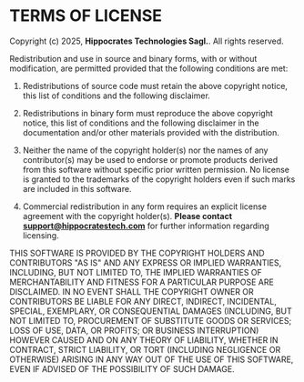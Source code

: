 TERMS OF LICENSE
================
Copyright (c) 2025, **Hippocrates Technologies Sagl.**. All rights reserved.

Redistribution and use in source and binary forms, with or without modification, are permitted provided that the following conditions are met:
 
1.  Redistributions of source code must retain the above copyright notice, this list of conditions and the following disclaimer.
 
2.  Redistributions in binary form must reproduce the above copyright notice, this list of conditions and the following disclaimer in the documentation and/or other materials provided with the distribution.
 
3. Neither the name of the copyright holder(s) nor the names of any contributor(s) may be used to endorse or promote products derived from this software without specific prior written permission. No license is granted to the trademarks of the copyright holders even if such marks are included in this software.

4. Commercial redistribution in any form requires an explicit license agreement with the copyright holder(s). **Please contact support@hippocratestech.com** for further information regarding licensing.
 
THIS SOFTWARE IS PROVIDED BY THE COPYRIGHT HOLDERS AND CONTRIBUTORS "AS IS" AND ANY EXPRESS OR IMPLIED WARRANTIES, INCLUDING, BUT NOT LIMITED TO, THE IMPLIED WARRANTIES OF MERCHANTABILITY AND FITNESS FOR A PARTICULAR PURPOSE ARE DISCLAIMED. IN NO EVENT SHALL THE COPYRIGHT OWNER OR CONTRIBUTORS BE LIABLE FOR ANY DIRECT, INDIRECT, INCIDENTAL, SPECIAL, EXEMPLARY, OR CONSEQUENTIAL DAMAGES (INCLUDING, BUT NOT LIMITED TO, PROCUREMENT OF SUBSTITUTE GOODS OR SERVICES; LOSS OF USE, DATA, OR PROFITS; OR BUSINESS INTERRUPTION) HOWEVER CAUSED AND ON ANY THEORY OF LIABILITY, WHETHER IN CONTRACT, STRICT LIABILITY, OR TORT (INCLUDING NEGLIGENCE OR OTHERWISE) ARISING IN ANY WAY OUT OF THE USE OF THIS SOFTWARE, EVEN IF ADVISED OF THE POSSIBILITY OF SUCH DAMAGE.
